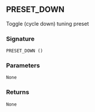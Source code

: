 ## PRESET\_DOWN

Toggle (cycle down) tuning preset


### Signature

`PRESET_DOWN ()`


### Parameters

`None`


### Returns

`None`